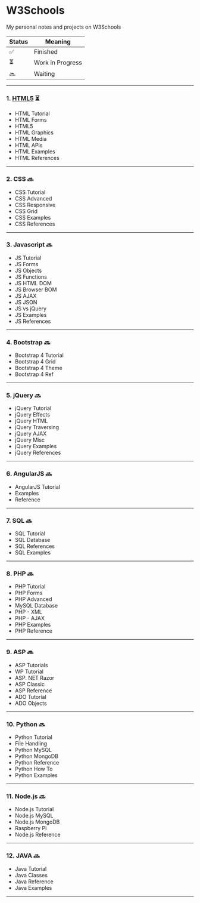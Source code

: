 # W3Schools
My personal notes and projects on W3Schools

| Status | Meaning |
|--|--|
| ✅ | Finished |
| ⏳ | Work in Progress |
| 🔜 | Waiting |

---------------
### 1. [HTML5](https://github.com/hevalhazalkurt/Learn_Code_Study_Notes/tree/master/W3Schools/HTML5) ⏳
* HTML Tutorial
* HTML Forms
* HTML5
* HTML Graphics
* HTML Media
* HTML APIs
* HTML Examples
* HTML References


---------------
### 2. CSS 🔜
* CSS Tutorial
* CSS Advanced
* CSS Responsive
* CSS Grid
* CSS Examples
* CSS References

---------------
### 3. Javascript 🔜
* JS Tutorial
* JS Forms
* JS Objects
* JS Functions
* JS HTML DOM
* JS Browser BOM
* JS AJAX
* JS JSON
* JS vs jQuery
* JS Examples
* JS References

---------------
### 4. Bootstrap 🔜
* Bootstrap 4 Tutorial
* Bootstrap 4 Grid
* Bootstrap 4 Theme
* Bootstrap 4 Ref

---------------
### 5. jQuery 🔜
* jQuery Tutorial
* jQuery Effects
* jQuery HTML
* jQuery Traversing
* jQuery AJAX
* jQuery Misc
* jQuery Examples
* jQuery References

---------------
### 6. AngularJS 🔜
* AngularJS Tutorial
* Examples
* Reference

---------------
### 7. SQL 🔜
* SQL Tutorial
* SQL Database
* SQL References
* SQL Examples

---------------
### 8. PHP 🔜
* PHP Tutorial
* PHP Forms
* PHP Advanced
* MySQL Database
* PHP - XML
* PHP - AJAX
* PHP Examples
* PHP Reference

---------------
### 9. ASP 🔜
* ASP Tutorials
* WP Tutorial
* ASP. NET Razor
* ASP Classic
* ASP Reference
* ADO Tutorial
* ADO Objects

---------------
### 10. Python 🔜
* Python Tutorial
* File Handling
* Python MySQL
* Python MongoDB
* Python Reference
* Python How To
* Python Examples

---------------
### 11. Node.js 🔜
* Node.js Tutorial
* Node.js MySQL
* Node.js MongoDB
* Raspberry Pi
* Node.js Reference

---------------
### 12. JAVA 🔜
* Java Tutorial
* Java Classes
* Java Reference
* Java Examples

---------------
